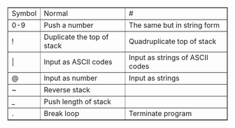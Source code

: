 <table border="1">
<tr><td>Symbol</td><td>Normal</td><td>#</td></tr>
<tr><td>0-9</td><td>Push a number</td><td>The same but in string form</td></tr>
<tr><td>!</td><td>Duplicate the top of stack</td><td>Quadruplicate top of stack</td></tr>
<tr><td>|</td><td>Input as ASCII codes</td><td>Input as strings of ASCII codes</td></tr>
<tr><td>@</td><td>Input as number</td><td>Input as strings</td></tr>
<tr><td>~</td><td>Reverse stack</td><td></td></tr>
<tr><td>_</td><td>Push length of stack</td><td></td></tr>
<tr><td>.</td><td>Break loop</td><td>Terminate program</td></tr>
</table>
